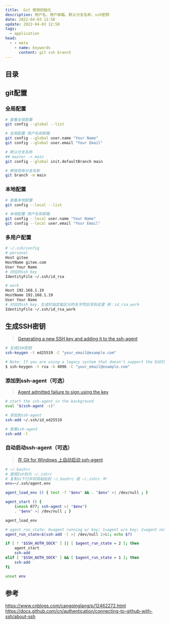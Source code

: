 ```yaml
---
title:  Git 使用初始化
description: 用户名、用户邮箱、默认分支名称、ssh密钥
date: 2022-04-03 12:58
update: 2022-04-03 12:58
tags:
  - application
head:
  - - meta
    - name: keywords
      content: git ssh branch
---
```



## 目录


## git配置

### 全局配置

```bash
# 查看全局配置
git config --global --list

# 全局配置 用户名和邮箱
git config --global user.name "Your Name"
git config --global user.email "Your Email"

# 默认分支名称
## master -> main
git config --global init.defaultBranch main

# 修改现有分支名称
git branch -m main
```

### 本地配置

```bash
# 查看本地配置
git config --local --list

# 本地配置 用户名和邮箱
git config --local user.name "Your Name"
git config --local user.email "Your Email"
```

### 多用户配置

```bash
# ~/.ssh/config
# personal
Host gitee
HostName gitee.com
User Your Name
# 对应的ssh key
IdentityFile ~/.ssh/id_rsa

# work
Host 192.168.1.19
HostName 192.168.1.19
User Your Name
# 对应的ssh key，生成时指定能区分的名字然后写到这里 例：id_rsa_work
IdentityFile ~/.ssh/id_rsa_work
```

## 生成SSH密钥

> [Generating a new SSH key and adding it to the ssh-agent](https://docs.github.com/cn/authentication/connecting-to-github-with-ssh/generating-a-new-ssh-key-and-adding-it-to-the-ssh-agent
)

```bash
# 生成SSH密钥
ssh-keygen -t ed25519 -C "your_email@example.com"

# Note: If you are using a legacy system that doesn't support the Ed25519 algorithm, use:
$ ssh-keygen -t rsa -b 4096 -C "your_email@example.com"
```

### 添加到ssh-agent（可选）

> [Agent admitted failure to sign using the key](https://docs.github.com/cn/authentication/troubleshooting-ssh/error-agent-admitted-failure-to-sign)


```bash
# start the ssh-agent in the background
eval "$(ssh-agent -s)"

# 添加到ssh-agent
ssh-add ~/.ssh/id_ed25519

# 查看ssh-agent
ssh-add -l
```

### 自动启动ssh-agent（可选）

> [在 Git for Windows 上自动启动 ssh-agent](https://docs.github.com/cn/authentication/connecting-to-github-with-ssh/working-with-ssh-key-passphrases#auto-launching-ssh-agent-on-git-for-windows)

```bash
# ~/.bashrc
# 使用Zsh则为 ~/.zshrc
# 复制以下行并将其粘贴到 ~/.bashrc 或 ~/.zshrc 中
env=~/.ssh/agent.env

agent_load_env () { test -f "$env" && . "$env" >| /dev/null ; }

agent_start () {
    (umask 077; ssh-agent >| "$env")
    . "$env" >| /dev/null ; }

agent_load_env

# agent_run_state: 0=agent running w/ key; 1=agent w/o key; 2=agent not running
agent_run_state=$(ssh-add -l >| /dev/null 2>&1; echo $?)

if [ ! "$SSH_AUTH_SOCK" ] || [ $agent_run_state = 2 ]; then
    agent_start
    ssh-add
elif [ "$SSH_AUTH_SOCK" ] && [ $agent_run_state = 1 ]; then
    ssh-add
fi

unset env
```

## 参考

https://www.cnblogs.com/cangqinglang/p/12462272.html  
https://docs.github.com/cn/authentication/connecting-to-github-with-ssh/about-ssh
